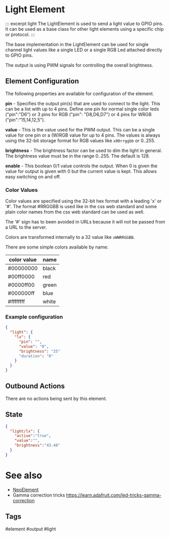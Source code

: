 # Light Element

::: excerpt light
The LightElement is used to send a light value to GPIO pins.
It can be used as a base class for other light elements using a specific chip or protocol.
:::

The base implementation in the LightElement can be used for single channel light values like a single LED or a single RGB Led attached directly to GPIO pins.

The output is using PWM signals for controlling the overall brightness.

## Element Configuration

The following properties are available for configuration of the element.

<object data="/element.svg?light" type="image/svg+xml"></object>

**pin** - Specifies the output pin(s) that are used to connect to the light. This can be a list with up to 4 pins. 
Define one pin for normal single color leds ("pin":"D6") or 3 pins for RGB ("pin": "D8,D6,D7") or 4 pins for WRGB ("pin":"15,14,12,5").
 
**value** - This is the value used for the PWM output. This can be a single value for one pin or a (W)RGB value for up to 4 pins. The values is always using the 32-bit storage format for RGB values like `x00rrggbb` or 0..255.

**brightness** - The brightness factor can be used to dim the light in general. The brightness value must be in the range 0..255. The default is 128.

**enable** - This boolean 0/1 value controls the output. When 0 is given the value for output is given with 0 but the current value is kept. This allows easy switching on and off.


### Color Values

Color values are specified using the 32-bit hex format with a leading 'x' or '#'.
The format #RRGGBB is used like in the css web standard and some plain color names from the css web standard can be used as well.

The '#' sign has to been avoided in URLs because it will not be passed from a URL to the server.

Colors are transformed internally to a 32 value like `xWWRRGGBB`. 

There are some simple colors available by name:

| color value | name  |
| ----------- | ----- |
| #00000000   | black |
| #00ff0000   | red   |
| #0000ff00   | green |
| #000000ff   | blue  |
| #ffffffff   | white |


### Example configuration

```JSON
{
  "light": {
    "lx": {
      "pin": "",
      "value": "0",
      "brightness": "25"
      "duration": "0"
    }
  }
}
```


## Outbound Actions

There are no actions being sent by this element.


## State

```JSON
{
  "light/lx": {
    "active":"true",
    "value":"",
    "brightness":"43.48"
  }
}
```


# See also

* [NeoElement](/elements/neo.md)
* Gamma correction tricks <https://learn.adafruit.com/led-tricks-gamma-correction>


## Tags
#element #output #light